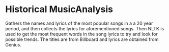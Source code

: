 # Historical MusicAnalysis
Gathers the names and lyrics of the most popular songs in a a 20 year period, and then collects the lyrics for aforementioned songs. Then NLTK is used to get the most frequent words in the song lyrics to try and look for possible trends. The titles are from Billboard and lyrics are obtained from Genius.
